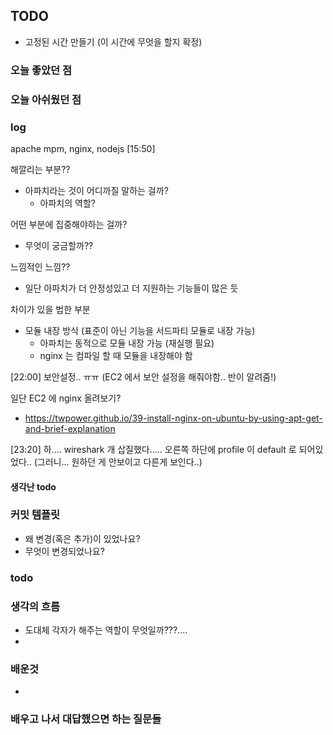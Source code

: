 ## TODO
- 고정된 시간 만들기 (이 시간에 무엇을 할지 확정)


    
### 오늘 좋았던 점


### 오늘 아쉬웠던 점

### log
apache mpm, nginx, nodejs
[15:50] 

해깔리는 부분??
- 아파치라는 것이 어디까질 말하는 걸까?
    - 아파치의 역할?

어떤 부분에 집중해야하는 걸까?
- 무엇이 궁금할까??


느낌적인 느낌??
- 일단 아파치가 더 안정성있고 더 지원하는 기능들이 많은 듯

차이가 있을 법한 부분
- 모듈 내장 방식 (표준이 아닌 기능을 서드파티 모듈로 내장 가능)
    - 아파치는 동적으로 모듈 내장 가능 (재실행 필요)
    - nginx 는 컴파일 할 때 모듈을 내장해야 함


[22:00]
보안설정.. ㅠㅠ (EC2 에서 보안 설정을 해줘야함.. 반이 알려줌!)

일단 EC2 에 nginx 올려보기?
- https://twpower.github.io/39-install-nginx-on-ubuntu-by-using-apt-get-and-brief-explanation

[23:20]
하....  wireshark 개 삽질했다.....
오른쪽 하단에 profile 이 default 로 되어있었다.. (그러니... 원하던 게 안보이고 다른게 보인다..)


#### 생각난 todo


### 커밋 템플릿
- 왜 변경(혹은 추가)이 있었나요?
- 무엇이 변경되었나요?

### todo 




### 생각의 흐름
- 도대체 각자가 해주는 역할이 무엇일까???....
- 

### 배운것
-



### 배우고 나서 대답했으면 하는 질문들